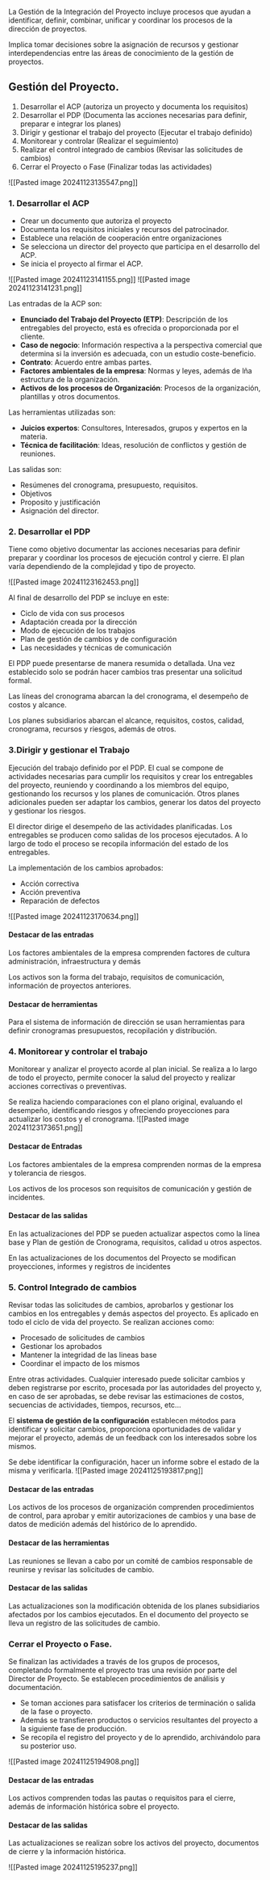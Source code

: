 La Gestión de la Integración del Proyecto incluye procesos que ayudan a identificar, definir, combinar, unificar y coordinar los procesos de la dirección de proyectos.

Implica tomar decisiones sobre la asignación de recursos y gestionar interdependencias entre las áreas de conocimiento de la gestión de proyectos.

## Gestión del Proyecto.
1. Desarrollar el ACP (autoriza un proyecto y documenta los requisitos)
2. Desarrollar el PDP (Documenta las acciones necesarias para definir, preparar e integrar los planes)
3. Dirigir y gestionar el trabajo del proyecto (Ejecutar el trabajo definido)
4. Monitorear y controlar (Realizar el seguimiento)
5. Realizar el control integrado de cambios (Revisar las solicitudes de cambios)
6. Cerrar el Proyecto o Fase (Finalizar todas las actividades)

![[Pasted image 20241123135547.png]]

### 1. Desarrollar el ACP
+ Crear un documento que autoriza el proyecto
+ Documenta los requisitos iniciales y recursos del patrocinador.
+ Establece una relación de cooperación entre organizaciones
+ Se selecciona un director del proyecto que participa en el desarrollo del ACP.
+ Se inicia el proyecto al firmar el ACP.

![[Pasted image 20241123141155.png]]
![[Pasted image 20241123141231.png]]

Las entradas de la ACP son:
+ **Enunciado del Trabajo del Proyecto (ETP)**: Descripción de los entregables del proyecto, está es ofrecida o proporcionada por el cliente.
+ **Caso de negocio**: Información respectiva a la perspectiva comercial que determina si la inversión es adecuada, con un estudio coste-beneficio.
+ **Contrato**: Acuerdo entre ambas partes.
+ **Factores ambientales de la empresa**: Normas y leyes, además de lña estructura de la organización.
+ **Activos de los procesos de Organización**: Procesos de la organización, plantillas y otros documentos.

Las herramientas utilizadas son:
+ **Juicios expertos**: Consultores, Interesados, grupos y expertos en la materia.
+ **Técnica de facilitación**: Ideas, resolución de conflictos y gestión de reuniones.

Las salidas son:
+ Resúmenes del cronograma, presupuesto, requisitos.
+ Objetivos
+ Proposito y justificación
+ Asignación del director.

### 2. Desarrollar el PDP
Tiene como objetivo documentar las acciones necesarias para definir preparar y coordinar los procesos de ejecución control y cierre.
El plan varía dependiendo de la complejidad y tipo de proyecto.

![[Pasted image 20241123162453.png]]

Al final de desarrollo del PDP se incluye en este:
+ Ciclo de vida con sus procesos
+ Adaptación creada por la dirección
+ Modo de ejecución de los trabajos
+ Plan de gestión de cambios y de configuración
+ Las necesidades y técnicas de comunicación

El PDP puede presentarse de manera resumida o detallada. Una vez establecido solo se podrán hacer cambios tras presentar una solicitud formal.

Las líneas del cronograma abarcan la del cronograma, el desempeño de costos y alcance.

Los planes subsidiarios abarcan el alcance, requisitos, costos, calidad, cronograma, recursos y riesgos, además de otros.
### 3.Dirigir y gestionar el Trabajo
Ejecución del trabajo definido por el PDP. El cual se compone de actividades necesarias para cumplir los requisitos y crear los entregables del proyecto, reuniendo y coordinando a los miembros del equipo, gestionando los recursos y los planes de comunicación.
Otros planes adicionales pueden ser adaptar los cambios, generar los datos del proyecto y gestionar los riesgos.

El director dirige el desempeño de las actividades planificadas. Los entregables se producen como salidas de los procesos ejecutados. A lo largo de todo el proceso se recopila información del estado de los entregables.

La implementación de los cambios aprobados:
+ Acción correctiva
+ Acción preventiva
+ Reparación de defectos

![[Pasted image 20241123170634.png]]
#### Destacar de las entradas
Los factores ambientales de la empresa comprenden factores de cultura administración, infraestructura y demás

Los activos son la forma del trabajo, requisitos de comunicación, información de proyectos anteriores.
#### Destacar de herramientas
Para el sistema de información de dirección se usan herramientas para definir cronogramas presupuestos, recopilación y distribución.
### 4. Monitorear y controlar el trabajo
Monitorear y analizar el proyecto acorde al plan inicial. Se realiza a lo largo de todo el proyecto, permite conocer la salud del proyecto y realizar acciones correctivas o preventivas.

Se realiza haciendo comparaciones con el plano original, evaluando el desempeño, identificando riesgos y ofreciendo proyecciones para actualizar los costos y el cronograma.
![[Pasted image 20241123173651.png]]

#### Destacar de Entradas
Los factores ambientales de la empresa comprenden normas de la empresa y tolerancia de riesgos.

Los activos de los procesos son requisitos de comunicación y gestión de incidentes.

#### Destacar de las salidas
En las actualizaciones del PDP se pueden actualizar aspectos como la línea base y Plan de gestión de Cronograma, requisitos, calidad u otros aspectos.

En las actualizaciones de los documentos del Proyecto se modifican proyecciones, informes y registros de incidentes
### 5. Control Integrado de cambios
Revisar todas las solicitudes de cambios, aprobarlos y gestionar los cambios en los entregables y demás aspectos del proyecto. Es aplicado en todo el ciclo de vida del proyecto.
Se realizan acciones como: 
+ Procesado de solicitudes de cambios
+ Gestionar los aprobados
+ Mantener la integridad de las lineas base 
+ Coordinar el impacto de los mismos

Entre otras actividades.
Cualquier interesado puede solicitar cambios y deben registrarse por escrito, procesada por las autoridades del proyecto y, en caso de ser aprobadas, se debe revisar las estimaciones de costos, secuencias de actividades, tiempos, recursos, etc...

El **sistema de gestión de la configuración** establecen métodos para identificar y solicitar cambios, proporciona oportunidades de validar y mejorar el proyecto, además de un feedback con los interesados sobre los mismos. 

Se debe identificar la configuración, hacer un informe sobre el estado de la misma y verificarla.
![[Pasted image 20241125193817.png]]

#### Destacar de las entradas
Los activos de los procesos de organización comprenden procedimientos de control, para aprobar y emitir autorizaciones de cambios y una base de datos de medición además del histórico de lo aprendido.
#### Destacar de las herramientas
Las reuniones se llevan a cabo por un comité de cambios responsable de reunirse y revisar las solicitudes de cambio.
#### Destacar de las salidas
Las actualizaciones son la modificación obtenida de los planes subsidiarios afectados por los cambios ejecutados. En el documento del proyecto se lleva un registro de las solicitudes de cambio.
### Cerrar el Proyecto o Fase.
Se finalizan las actividades a través de los grupos de procesos, completando formalmente el proyecto tras una revisión por parte del Director de Proyecto.
Se establecen procedimientos de análisis y documentación.

+ Se toman acciones para satisfacer los criterios de terminación o salida de la fase o proyecto.
+ Además se transfieren productos o servicios resultantes del proyecto a la siguiente fase de producción.
+ Se recopila el registro del proyecto y de lo aprendido,  archivándolo para su posterior uso.

![[Pasted image 20241125194908.png]]

#### Destacar de las entradas
Los activos comprenden todas las pautas o requisitos para el cierre, además de información histórica sobre el proyecto.
#### Destacar de las salidas
Las actualizaciones se realizan sobre los activos del proyecto, documentos de cierre y la información histórica.

![[Pasted image 20241125195237.png]]
